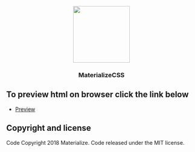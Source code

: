 <p align="center">
  <a href="http://materializecss.com/">
    <img src="http://materializecss.com/res/materialize.svg" width="150">
  </a>
</p>

<h3 align="center">MaterializeCSS</h3>

## To preview html on browser click the link below
- [Preview](https://html5marvel.netlify.app/)


## Copyright and license
Code Copyright 2018 Materialize. Code released under the MIT license.
